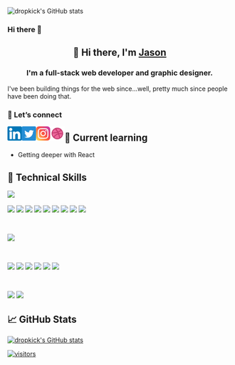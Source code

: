 ![dropkick's GitHub stats](https://github-readme-stats.vercel.app/api?username=dropkick&hide=contribs,prs&count_private=true&show_icons=true&include_all_commits&theme=dracula)

### Hi there 👋

<!--
**dropkick/dropkick** is a ✨ _special_ ✨ repository because its `README.md` (this file) appears on your GitHub profile.

Here are some ideas to get you started:

- 🔭 I’m currently working on ...
- 🌱 I’m currently learning ...
- 👯 I’m looking to collaborate on ...
- 🤔 I’m looking for help with ...
- 💬 Ask me about ...
- 📫 How to reach me: ...
- 😄 Pronouns: ...
- ⚡ Fun fact: ...
-->


<h2 align="center">👋 Hi there, I'm <a href="https://www.jduerr.com" target="_blank" rel="noreferrer">Jason</a> </h3>

<h3 align="center">I'm a full-stack web developer and graphic designer.</h2>

I've been building things for the web since...well, pretty much since people have been doing that.

### 🤝 Let’s connect

<a href="https://www.linkedin.com/in/jasonduerr/" taget="_blank"><img align="left" src="https://raw.githubusercontent.com/dropkick/dropkick/main/images/linkedin.svg" alt="Jason Duerr @ LinkedIn" width="32px"/></a>
<a href="https://twitter.com/dropkickdesign"><img align="left" src="https://raw.githubusercontent.com/dropkick/dropkick/main/images/twitter.svg" alt="dropkickdesign @ Twitter" width="32px"/></a>
<a href="https://instagram.com/dropkickdesign"><img align="left" src="https://raw.githubusercontent.com/dropkick/dropkick/main/images/instagram.svg" alt="dropkickdesign @ Instagram" width="32px"/></a>
<a href="https://dribbble.com/dropkick"><img align="left" src="https://raw.githubusercontent.com/dropkick/dropkick/main/images/dribbble.svg" alt="Dropkick @ Dribbble" width="32px"/></a>


## 🌱 Current learning

- Getting deeper with React

## 💼 Technical Skills
![](https://img.shields.io/badge/Perl-39457E?style=for-the-badge&logo=perl&logoColor=white)

![](https://img.shields.io/badge/Code-HTML5-informational?style=flat-square&logo=HTML5&color=E34F26)
![](https://img.shields.io/badge/Code-PostgreSQL-informational?style=flat-square&logo=PostgreSQL&color=336791)
![](https://img.shields.io/badge/Code-MySQL-informational?style=flat-square&logo=MySQL&color=003B57)
![](https://img.shields.io/badge/Code-SQLite-informational?style=flat-square&logo=SQLite&color=003B57)
![](https://img.shields.io/badge/Code-Python-informational?style=flat-square&logo=Python&color=003B57)
![](https://img.shields.io/badge/Code-Ruby-informational?style=flat-square&logo=Ruby&color=CC342D)
![](https://img.shields.io/badge/Code-Ruby_on_Rails-informational?style=flat-square&logo=Ruby-On-Rails&color=CC0000)
![](https://img.shields.io/badge/Code-JavaScript-informational?style=flat-square&logo=JavaScript&color=F7DF1E)
![](https://img.shields.io/badge/Code-React-informational?style=flat-square&logo=react&color=61DAFB)

</br>

![](https://img.shields.io/badge/Style-CSS3-informational?style=flat-square&logo=CSS3&color=1572B6)


</br>

![](https://img.shields.io/badge/Tools-Figma-informational?style=flat-square&logo=Figma&color=F24E1E)
![](https://img.shields.io/badge/Tools-NPM-informational?style=flat-square&logo=NPM&color=CB3837)
![](https://img.shields.io/badge/Tools-Yarn-informational?style=flat-square&logo=Yarn&color=2C8EBB)
![](https://img.shields.io/badge/Tools-Postman-informational?style=flat-square&logo=Postman&color=FF6C37)
![](https://img.shields.io/badge/Tools-Git-informational?style=flat-square&logo=Git&color=F05032)
![](https://img.shields.io/badge/Tools-GitHub-informational?style=flat-square&logo=GitHub&color=181717)

</br>

![](https://img.shields.io/badge/Tools-Heroku-informational?style=flat-square&logo=Heroku&color=430098)
![](https://img.shields.io/badge/Tools-Netlify-informational?style=flat-square&logo=netlify&color=00C7B7)

## 📈 GitHub Stats

[![dropkick's GitHub stats](https://github-readme-stats.vercel.app/api?username=dropkick&hide=contribs,prs&count_private=true&show_icons=true&include_all_commits&theme=dracula)](https://github.com/dropkick)

[![visitors](https://visitor-badge.glitch.me/badge?page_id=dropkick.dropkick&left_color=4882b6&right_color=255370)](https://github.com/dropkick)


<!--       _
       .__(.)< (MEOW)
        \___)
 ~~~~~~~~~~~~~~~~~~-->
